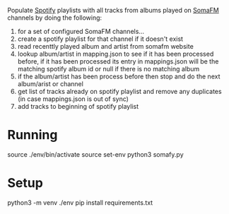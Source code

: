 Populate [Spotify](https://www.spotify.com/us/) playlists with all tracks from albums played on [SomaFM](https://somafm.com) channels by doing the following:
1. for a set of configured SomaFM channels...
1. create a spotify playlist for that channel if it doesn't exist
1. read recenttly played album and artist from somafm website
1. lookup album/artist in mapping.json to see if it has been processed before, if it has been processed its entry in mappings.json will be the matching spotify album id or null if there is no matching album
1. if the album/artist has been process before then stop and do the next album/arist or channel
1. get list of tracks already on spotify playlist and remove any duplicates (in case mappings.json is out of sync)
1. add tracks to beginning of spotify playlist

# Running
source ./env/bin/activate
source set-env
python3 somafy.py

# Setup
python3 -m venv ./env
pip install requirements.txt


